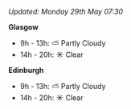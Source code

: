 *Updated: Monday 29th May 07:30*

**Glasgow**

* 9h - 13h: :partly_sunny: Partly Cloudy
* 14h - 20h: :sunny: Clear

**Edinburgh**

* 9h - 13h: :partly_sunny: Partly Cloudy
* 14h - 20h: :sunny: Clear
